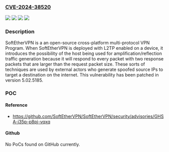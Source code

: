 ### [CVE-2024-38520](https://cve.mitre.org/cgi-bin/cvename.cgi?name=CVE-2024-38520)
![](https://img.shields.io/static/v1?label=Product&message=SoftEtherVPN&color=blue)
![](https://img.shields.io/static/v1?label=Version&message=%3C%3D%205.02.5183%20&color=brightgreen)
![](https://img.shields.io/static/v1?label=Version&message=5.02.5185%20&color=brightgreen)
![](https://img.shields.io/static/v1?label=Vulnerability&message=CWE-400%3A%20Uncontrolled%20Resource%20Consumption&color=brightgreen)

### Description

SoftEtherVPN is a an open-source cross-platform multi-protocol VPN Program. When SoftEtherVPN is deployed with L2TP enabled on a device, it introduces the possibility of the host being used for amplification/reflection traffic generation because it will respond to every packet with two response packets that are larger than the request packet size. These sorts of techniques are used by external actors who generate spoofed source IPs to target a destination on the internet. This vulnerability has been patched in version 5.02.5185.

### POC

#### Reference
- https://github.com/SoftEtherVPN/SoftEtherVPN/security/advisories/GHSA-j35p-p8pj-vqxq

#### Github
No PoCs found on GitHub currently.

